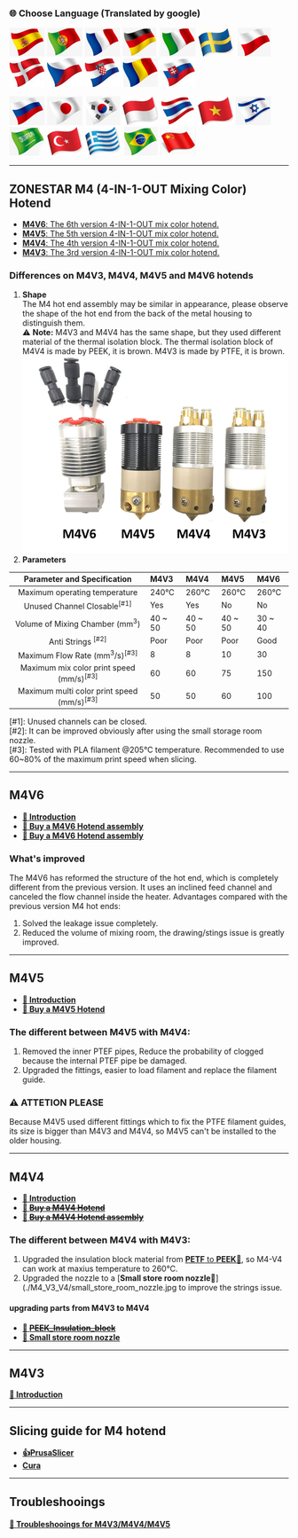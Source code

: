 ### :globe_with_meridians: Choose Language (Translated by google)
[![](../../lanpic/ES.png)](https://github-com.translate.goog/ZONESTAR3D/Upgrade-kit-guide/tree/main/HOTEND/M4%20%204-IN-1-OUT%20Mixing%20Color%20Hotend?_x_tr_sl=en&_x_tr_tl=es)
[![](../../lanpic/PT.png)](https://github-com.translate.goog/ZONESTAR3D/Upgrade-kit-guide/tree/main/HOTEND/M4%20%204-IN-1-OUT%20Mixing%20Color%20Hotend?_x_tr_sl=en&_x_tr_tl=pt)
[![](../../lanpic/FR.png)](https://github-com.translate.goog/ZONESTAR3D/Upgrade-kit-guide/tree/main/HOTEND/M4%20%204-IN-1-OUT%20Mixing%20Color%20Hotend?_x_tr_sl=en&_x_tr_tl=fr)
[![](../../lanpic/DE.png)](https://github-com.translate.goog/ZONESTAR3D/Upgrade-kit-guide/tree/main/HOTEND/M4%20%204-IN-1-OUT%20Mixing%20Color%20Hotend?_x_tr_sl=en&_x_tr_tl=de)
[![](../../lanpic/IT.png)](https://github-com.translate.goog/ZONESTAR3D/Upgrade-kit-guide/tree/main/HOTEND/M4%20%204-IN-1-OUT%20Mixing%20Color%20Hotend?_x_tr_sl=en&_x_tr_tl=it)
[![](../../lanpic/SW.png)](https://github-com.translate.goog/ZONESTAR3D/Upgrade-kit-guide/tree/main/HOTEND/M4%20%204-IN-1-OUT%20Mixing%20Color%20Hotend?_x_tr_sl=en&_x_tr_tl=sv)
[![](../../lanpic/PL.png)](https://github-com.translate.goog/ZONESTAR3D/Upgrade-kit-guide/tree/main/HOTEND/M4%20%204-IN-1-OUT%20Mixing%20Color%20Hotend?_x_tr_sl=en&_x_tr_tl=pl)
[![](../../lanpic/DK.png)](https://github-com.translate.goog/ZONESTAR3D/Upgrade-kit-guide/tree/main/HOTEND/M4%20%204-IN-1-OUT%20Mixing%20Color%20Hotend?_x_tr_sl=en&_x_tr_tl=da)
[![](../../lanpic/CZ.png)](https://github-com.translate.goog/ZONESTAR3D/Upgrade-kit-guide/tree/main/HOTEND/M4%20%204-IN-1-OUT%20Mixing%20Color%20Hotend?_x_tr_sl=en&_x_tr_tl=cs)
[![](../../lanpic/HR.png)](https://github-com.translate.goog/ZONESTAR3D/Upgrade-kit-guide/tree/main/HOTEND/M4%20%204-IN-1-OUT%20Mixing%20Color%20Hotend?_x_tr_sl=en&_x_tr_tl=hr)
[![](../../lanpic/RO.png)](https://github-com.translate.goog/ZONESTAR3D/Upgrade-kit-guide/tree/main/HOTEND/M4%20%204-IN-1-OUT%20Mixing%20Color%20Hotend?_x_tr_sl=en&_x_tr_tl=ro)
[![](../../lanpic/SK.png)](https://github-com.translate.goog/ZONESTAR3D/Upgrade-kit-guide/tree/main/HOTEND/M4%20%204-IN-1-OUT%20Mixing%20Color%20Hotend?_x_tr_sl=en&_x_tr_tl=sk)


[![](../../lanpic/RU.png)](https://github-com.translate.goog/ZONESTAR3D/Upgrade-kit-guide/tree/main/HOTEND/M4%20%204-IN-1-OUT%20Mixing%20Color%20Hotend?_x_tr_sl=en&_x_tr_tl=ru)
[![](../../lanpic/JP.png)](https://github-com.translate.goog/ZONESTAR3D/Upgrade-kit-guide/tree/main/HOTEND/M4%20%204-IN-1-OUT%20Mixing%20Color%20Hotend?_x_tr_sl=en&_x_tr_tl=ja)
[![](../../lanpic/KR.png)](https://github-com.translate.goog/ZONESTAR3D/Upgrade-kit-guide/tree/main/HOTEND/M4%20%204-IN-1-OUT%20Mixing%20Color%20Hotend?_x_tr_sl=en&_x_tr_tl=ko)
[![](../../lanpic/ID.png)](https://github-com.translate.goog/ZONESTAR3D/Upgrade-kit-guide/tree/main/HOTEND/M4%20%204-IN-1-OUT%20Mixing%20Color%20Hotend?_x_tr_sl=en&_x_tr_tl=id)
[![](../../lanpic/TH.png)](https://github-com.translate.goog/ZONESTAR3D/Upgrade-kit-guide/tree/main/HOTEND/M4%20%204-IN-1-OUT%20Mixing%20Color%20Hotend?_x_tr_sl=en&_x_tr_tl=th)
[![](../../lanpic/VN.png)](https://github-com.translate.goog/ZONESTAR3D/Upgrade-kit-guide/tree/main/HOTEND/M4%20%204-IN-1-OUT%20Mixing%20Color%20Hotend?_x_tr_sl=en&_x_tr_tl=vi)
[![](../../lanpic/IL.png)](https://github-com.translate.goog/ZONESTAR3D/Upgrade-kit-guide/tree/main/HOTEND/M4%20%204-IN-1-OUT%20Mixing%20Color%20Hotend?_x_tr_sl=en&_x_tr_tl=iw)
[![](../../lanpic/SA.png)](https://github-com.translate.goog/ZONESTAR3D/Upgrade-kit-guide/tree/main/HOTEND/M4%20%204-IN-1-OUT%20Mixing%20Color%20Hotend?_x_tr_sl=en&_x_tr_tl=ar)
[![](../../lanpic/TR.png)](https://github-com.translate.goog/ZONESTAR3D/Upgrade-kit-guide/tree/main/HOTEND/M4%20%204-IN-1-OUT%20Mixing%20Color%20Hotend?_x_tr_sl=en&_x_tr_tl=tr)
[![](../../lanpic/GR.png)](https://github-com.translate.goog/ZONESTAR3D/Upgrade-kit-guide/tree/main/HOTEND/M4%20%204-IN-1-OUT%20Mixing%20Color%20Hotend?_x_tr_sl=en&_x_tr_tl=el)
[![](../../lanpic/BR.png)](https://github-com.translate.goog/ZONESTAR3D/Upgrade-kit-guide/tree/main/HOTEND/M4%20%204-IN-1-OUT%20Mixing%20Color%20Hotend?_x_tr_sl=en&_x_tr_tl=pt)
[![](../../lanpic/CN.png)](https://github-com.translate.goog/ZONESTAR3D/Upgrade-kit-guide/tree/main/HOTEND/M4%20%204-IN-1-OUT%20Mixing%20Color%20Hotend?_x_tr_sl=en&_x_tr_tl=zh-CN)

-----
## ZONESTAR M4 (4-IN-1-OUT Mixing Color) Hotend
-  [**M4V6**: The 6th version 4-IN-1-OUT mix color hotend.](#m4v6)
-  [**M4V5**: The 5th version 4-IN-1-OUT mix color hotend.](#m4v5)
-  [**M4V4**: The 4th version 4-IN-1-OUT mix color hotend.](#m4v4)
-  [**M4V3**: The 3rd version 4-IN-1-OUT mix color hotend.](#m4v3)

### Differences on M4V3, M4V4, M4V5 and M4V6 hotends
1. **Shape**   
The M4 hot end assembly may be similar in appearance, please observe the shape of the hot end from the back of the metal housing to distinguish them.     
:warning: **Note:** M4V3 and M4V4 has the same shape, but they used different material of the thermal isolation block. The thermal isolation block of M4V4 is made by PEEK, it is brown. M4V3 is made by PTFE, it is brown.    
![](./M4.jpg)
2. **Parameters**   

|           Parameter and Specification               |    M4V3       |    M4V4       |      M4V5     |      M4V6     |
|:---------------------------------------------------:|:--------------|:--------------|:--------------|:--------------|
|Maximum operating temperature                        |  240℃        |  260℃        |  260℃         |  260℃        |
|Unused Channel Closable<sup>[#1]</sup>               |  Yes          |  Yes          |  No           |  No           |
|Volume of Mixing Chamber (mm<sup>3</sup>)            |  40 ~ 50      |  40 ~ 50      |  40 ~ 50      |  30 ~ 40      |
|Anti Strings <sup>[#2]</sup>                         |  Poor         |   Poor        |  Poor         |  Good         |
|Maximum Flow Rate (mm<sup>3</sup>/s)<sup>[#3]</sup>  |  8            |   8           |  10           |  30           |
|Maximum mix color print speed (mm/s)<sup>[#3]</sup>  |  60           |   60          |  75           |  150          |
|Maximum multi color print speed (mm/s)<sup>[#3]</sup>|  50           |   50          |  60           |  100          |

[#1]: Unused channels can be closed.   
[#2]: It can be improved obviously after using the small storage room nozzle.     
[#3]: Tested with PLA filament @205℃ temperature. Recommended to use 60~80% of the maximum print speed when slicing.

-----
## M4V6
- **[:book: Introduction](./M4_V6/readme.md)**  
- **[:gift: Buy a M4V6 Hotend assembly](https://bit.ly/3QhWJtf)**  
- **[:gift: Buy a M4V6 Hotend assembly](https://www.aliexpress.com/item/1005004547646195.html)**   
### What's improved
The M4V6 has reformed the structure of the hot end, which is completely different from the previous version. It uses an inclined feed channel and canceled the flow channel inside the heater. Advantages compared with the previous version M4 hot ends:
1. Solved the leakage issue completely.
2. Reduced the volume of mixing room, the drawing/stings issue is greatly improved.

-----
## M4V5
- **[:book: Introduction](./M4_V5/readme.md)**   
- **[:gift: Buy a M4V5 Hotend](https://www.aliexpress.com/item/1005001581641783.html)**    
<!-- ### Structure diagram -->
<!-- ![](./M4_V5/M4V5.jpg) -->
### The different between **M4V5** with **M4V4**:  
1. Removed the inner PTEF pipes, Reduce the probability of clogged because the internal PTEF pipe be damaged.   
2. Upgraded the fittings, easier to load filament and replace the filament guide. 
### :warning: ATTETION PLEASE
Because M4V5 used different fittings which to fix the PTFE filament guides, its size is bigger than M4V3 and M4V4, so M4V5 can't be installed to the older housing.   

-----
## M4V4
- **[:book: Introduction](./M4_V3_V4/readme.md)**      
- **[:gift: ~~Buy a M4V4 Hotend~~](https://www.aliexpress.com/item/1005002124027691.html)**  
- **[:gift: ~~Buy a M4V4 Hotend assembly~~](https://www.aliexpress.com/item/1005001581641783.html)**   
<!-- ### Structure diagram -->
<!-- ![](./M4_V3_V4/M4_V4.jpg) -->
### The different between  **M4V4** with **M4V3**:  
1. Upgraded the insulation block material from [**PETF** to **PEEK**:art:](./M4_V3_V4/PEEK_Insulation_block.jpg), so M4-V4 can work at maxius temperature to 260℃.  
2. Upgraded the nozzle to a [**Small store room nozzle**:art:](./M4_V3_V4/small_store_room_nozzle.jpg to improve the strings issue.         
#### upgrading parts from M4V3 to M4V4
- **[:gift: ~~PEEK_Insulation_block~~](https://www.aliexpress.com/item/1005002124027691.html)**  
- **[:gift: Small store room nozzle](https://www.aliexpress.com/item/1005001447928770.html)**

-----
## M4V3
**[:book: Introduction](./M4_V3_V4/readme.md)**
<!-- ### Structure diagram -->
<!-- ![](./M4_V3_V4/M4_V3.jpg) -->

-----
## Slicing guide for M4 hotend
- **[:+1:PrusaSlicer](https://github.com/ZONESTAR3D/Slicing-Guide/tree/master/PrusaSlicer)**     
- **[Cura](https://github.com/ZONESTAR3D/Slicing-Guide/tree/master/cura)**     
<!-- - **[Test gcode files](https://github.com/ZONESTAR3D/Slicing-Guide/tree/master/PrusaSlicer/test_gcode/M4)** -->

-----
## Troubleshooings
#### [:book: **Troubleshooings for M4V3/M4V4/M4V5**](./troubleshooting.md)